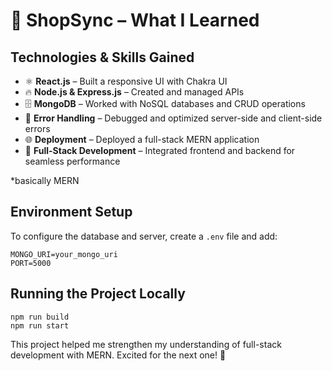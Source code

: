 # 🚀 ShopSync – What I Learned  

## Technologies & Skills Gained  

- ⚛️ **React.js** – Built a responsive UI with Chakra UI  
- 🔥 **Node.js & Express.js** – Created and managed APIs  
- 🗄 **MongoDB** – Worked with NoSQL databases and CRUD operations  
- 🐞 **Error Handling** – Debugged and optimized server-side and client-side errors  
- 🌐 **Deployment** – Deployed a full-stack MERN application  
- 🚀 **Full-Stack Development** – Integrated frontend and backend for seamless performance  

*basically MERN

## Environment Setup  
To configure the database and server, create a `.env` file and add:  

```shell  
MONGO_URI=your_mongo_uri  
PORT=5000  
```  

## Running the Project Locally  

```shell  
npm run build  
npm run start  
```  

This project helped me strengthen my understanding of full-stack development with MERN. Excited for the next one! 🚀  